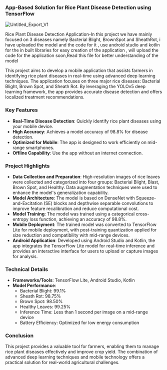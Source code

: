 ### App-Based Solution for Rice Plant Disease Detection using TensorFlow

![Untitled_Export_V1](https://github.com/user-attachments/assets/09131fb1-31d8-42fb-86ca-0f629213e45c)

Rice Plant Disease Detection Application-In this project we have mainly focused on 3 diseases namely Bacterial Blight, BrownSpot and SheathRot, i have uploaded the model and the code for it , use android studio and kotlin for the in built libraries for easy creation of the application , will upload the code for the application soon,Read this file for better understanding of the model

This project aims to develop a mobile application that assists farmers in identifying rice plant diseases in real-time using advanced deep learning techniques. The application focuses on three major rice diseases: Bacterial Blight, Brown Spot, and Sheath Rot. By leveraging the YOLOv5 deep learning framework, the app provides accurate disease detection and offers localized treatment recommendations.

### Key Features
- **Real-Time Disease Detection**: Quickly identify rice plant diseases using your mobile device.
- **High Accuracy**: Achieves a model accuracy of 98.8% for disease detection.
- **Optimized for Mobile**: The app is designed to work efficiently on mid-range smartphones.
- **Offline Capability**: Use the app without an internet connection.

### Project Highlights
- **Data Collection and Preparation**: High-resolution images of rice leaves were collected and categorized into four groups: Bacterial Blight, Blast, Brown Spot, and Healthy. Data augmentation techniques were used to enhance the model's generalization capability.
- **Model Architecture**: The model is based on DenseNet with Squeeze-and-Excitation (SE) blocks and depthwise separable convolutions to improve feature recalibration and reduce computational cost.
- **Model Training**: The model was trained using a categorical cross-entropy loss function, achieving an accuracy of 98.8%.
- **Mobile Deployment**: The trained model was converted to TensorFlow Lite for mobile deployment, with post-training quantization applied for size reduction and compatibility with mid-range devices.
- **Android Application**: Developed using Android Studio and Kotlin, the app integrates the TensorFlow Lite model for real-time inference and provides an interactive interface for users to upload or capture images for analysis.

### Technical Details
- **Frameworks/Tools**: TensorFlow Lite, Android Studio, Kotlin
- **Model Performance**: 
  - Bacterial Blight: 99.1%
  - Sheath Rot: 98.75%
  - Brown Spot: 98.50%
  - Healthy Leaves: 99.25%
  - Inference Time: Less than 1 second per image on a mid-range device
  - Battery Efficiency: Optimized for low energy consumption

### Conclusion
This project provides a valuable tool for farmers, enabling them to manage rice plant diseases effectively and improve crop yield. The combination of advanced deep learning techniques and mobile technology offers a practical solution for real-world agricultural challenges.
